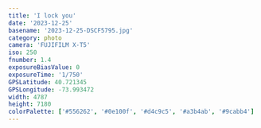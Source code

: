 ```yaml
---
title: 'I lock you'
date: '2023-12-25'
basename: '2023-12-25-DSCF5795.jpg'
category: photo
camera: 'FUJIFILM X-T5'
iso: 250
fnumber: 1.4
exposureBiasValue: 0
exposureTime: '1/750'
GPSLatitude: 40.721345
GPSLongitude: -73.993472
width: 4787
height: 7180
colorPalette: ['#556262', '#0e100f', '#d4c9c5', '#a3b4ab', '#9cabb4']
---
```

